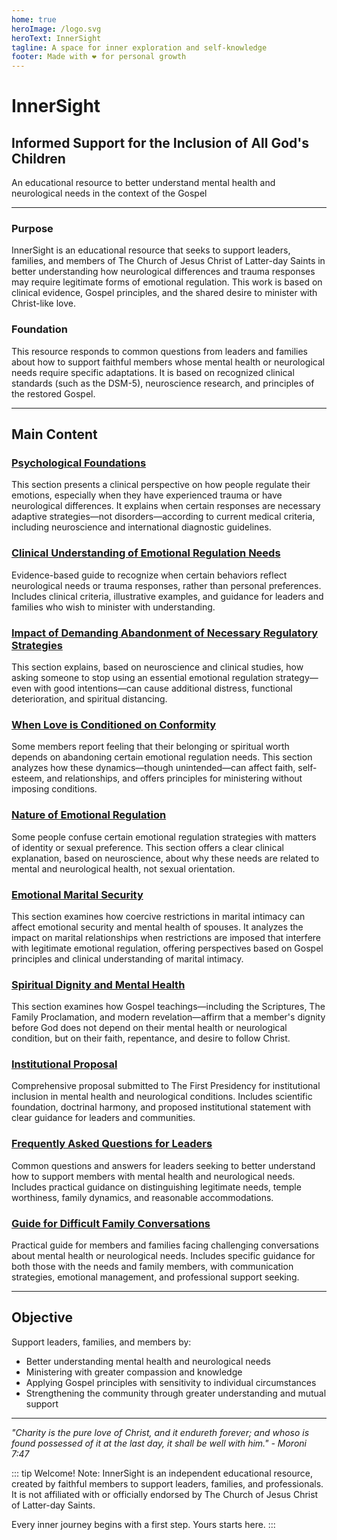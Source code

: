 ```yaml
---
home: true
heroImage: /logo.svg
heroText: InnerSight
tagline: A space for inner exploration and self-knowledge
footer: Made with ❤️ for personal growth
---
```

<!--content -->

<!--<ContenidoActualEn />-->

# InnerSight  
## Informed Support for the Inclusion of All God's Children  

An educational resource to better understand mental health and neurological needs in the context of the Gospel

---

### Purpose

InnerSight is an educational resource that seeks to support leaders, families, and members of The Church of Jesus Christ of Latter-day Saints in better understanding how neurological differences and trauma responses may require legitimate forms of emotional regulation. This work is based on clinical evidence, Gospel principles, and the shared desire to minister with Christ-like love.

### Foundation

This resource responds to common questions from leaders and families about how to support faithful members whose mental health or neurological needs require specific adaptations. It is based on recognized clinical standards (such as the DSM-5), neuroscience research, and principles of the restored Gospel.

---

## Main Content

### [Psychological Foundations](/InnerSight/en/analisis_psicologico_apropiado_v2)
This section presents a clinical perspective on how people regulate their emotions, especially when they have experienced trauma or have neurological differences. It explains when certain responses are necessary adaptive strategies—not disorders—according to current medical criteria, including neuroscience and international diagnostic guidelines.

### [Clinical Understanding of Emotional Regulation Needs](/InnerSight/en/scientific_foundation_validation)
Evidence-based guide to recognize when certain behaviors reflect neurological needs or trauma responses, rather than personal preferences. Includes clinical criteria, illustrative examples, and guidance for leaders and families who wish to minister with understanding.

### [Impact of Demanding Abandonment of Necessary Regulatory Strategies](/InnerSight/en/effects_of_coercive_restrictions)
This section explains, based on neuroscience and clinical studies, how asking someone to stop using an essential emotional regulation strategy—even with good intentions—can cause additional distress, functional deterioration, and spiritual distancing.

### [When Love is Conditioned on Conformity](/InnerSight/en/emotional_blackmail)
Some members report feeling that their belonging or spiritual worth depends on abandoning certain emotional regulation needs. This section analyzes how these dynamics—though unintended—can affect faith, self-esteem, and relationships, and offers principles for ministering without imposing conditions.

### [Nature of Emotional Regulation](/InnerSight/en/Nature_of_Emotional_Regulation)
Some people confuse certain emotional regulation strategies with matters of identity or sexual preference. This section offers a clear clinical explanation, based on neuroscience, about why these needs are related to mental and neurological health, not sexual orientation.

### [Emotional Marital Security](/InnerSight/en/Emotional_Marital_Security)
This section examines how coercive restrictions in marital intimacy can affect emotional security and mental health of spouses. It analyzes the impact on marital relationships when restrictions are imposed that interfere with legitimate emotional regulation, offering perspectives based on Gospel principles and clinical understanding of marital intimacy.

### [Spiritual Dignity and Mental Health](/InnerSight/en/sacerdocio_salud_mental_apropiado_v5)  
This section examines how Gospel teachings—including the Scriptures, The Family Proclamation, and modern revelation—affirm that a member's dignity before God does not depend on their mental health or neurological condition, but on their faith, repentance, and desire to follow Christ.

### [Institutional Proposal](/InnerSight/en/proposal_v1_en)
Comprehensive proposal submitted to The First Presidency for institutional inclusion in mental health and neurological conditions. Includes scientific foundation, doctrinal harmony, and proposed institutional statement with clear guidance for leaders and communities.

### [Frequently Asked Questions for Leaders](/InnerSight/en/PreguntasFrecuentes)
Common questions and answers for leaders seeking to better understand how to support members with mental health and neurological needs. Includes practical guidance on distinguishing legitimate needs, temple worthiness, family dynamics, and reasonable accommodations.

### [Guide for Difficult Family Conversations](/InnerSight/en/Guia_conversacion)
Practical guide for members and families facing challenging conversations about mental health or neurological needs. Includes specific guidance for both those with the needs and family members, with communication strategies, emotional management, and professional support seeking.

---

## Objective

Support leaders, families, and members by:

- Better understanding mental health and neurological needs
- Ministering with greater compassion and knowledge
- Applying Gospel principles with sensitivity to individual circumstances
- Strengthening the community through greater understanding and mutual support

---

*"Charity is the pure love of Christ, and it endureth forever; and whoso is found possessed of it at the last day, it shall be well with him." - Moroni 7:47*

::: tip Welcome!
Note: InnerSight is an independent educational resource, created by faithful members to support leaders, families, and professionals. It is not affiliated with or officially endorsed by The Church of Jesus Christ of Latter-day Saints.

Every inner journey begins with a first step. Yours starts here.
:::
